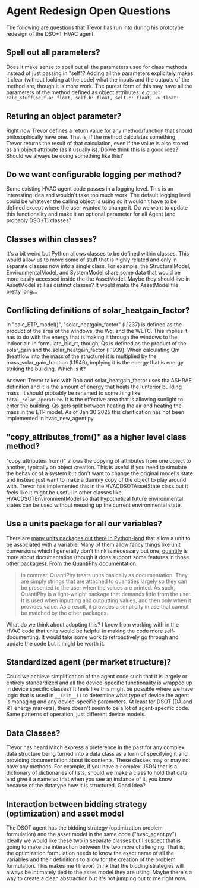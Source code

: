 # Agent Redesign Open Questions

The following are questions that Trevor has run into during his prototype redesign of the DSO+T HVAC agent.

## Spell out all parameters?
Does it make sense to spell out all the parameters used for class methods instead of just passing in "self"? Adding all the parameters explicitely makes it clear (without looking at the code) what the inputs and the outputs of the method are, though it is more work. The purest form of this may have all the parameters of the method defined as object attributes: _e.g_: `def calc_stuff(self.a: float, self.b: float, self.c: float) -> float:`

## Returing an object parameter?
Right now Trevor defines a return value for any method/function that should philosophically have one. That is, if the method calculates something, Trevor returns the result of that calculation, even if the value is also stored as an object attribute (as it usually is). Do we think this is a good idea? Should we always be doing something like this?

## Do we want configurable logging per method?
Some existing HVAC agent code passes in a logging level. This is an interesting idea and wouldn't take too much work. The default logging level could be whatever the calling object is using so it wouldn't have to be defined except where the user wanted to change it. Do we want to update this functionality and make it an optional parameter for all Agent (and probably DSO+T) classes?

## Classes within classes?
It's a bit weird but Python allows classes to be defined within classes. This would allow us to move some of stuff that is highly related and only in separate classes now into a single class. For example, the StructuralModel, EnvironmentalModel, and SystemModel share some data that would be more easily accessed inside the the AssetModel. Maybe they should live in AssetModel still as distinct classes? It would make the AssetModel file pretty long...

## Conflicting definitions of solar_heatgain_factor?
In "calc_ETP_model()", "solar_heatgain_factor" (l.1237) is defined as the product of the area of the windows, the Wg, and the WETC. This implies it has to do with the energy that is making it through the windows to the indoor air. In formulate_bid_rt, though, Qs is defined as the product of the solar_gain and the solar_heatgain_factor (l.1939). When calculating Qm (heatflow into the mass of the structure) it is multiplied by the mass_solar_gain_fraction (l.1946), implying it is the energy that is energy striking the building. Which is it?

Answer: Trevor talked with Rob and solar_heatgain_factor uses tha ASHRAE definition  and it is the amount of energy that heats the iunterior building mass. It should probably be renamed to something like `total_solar_aperature`. It is the effective area that is allowing sunlight to enter the building. Qs gets split between heating the air and heating the mass in the ETP model. As of Jan 30 2025 this clarification has not been implemented in hvac_new_agent.py.

## "copy_attributes_from()" as a higher level class method?
"copy_attributes_from()" allows the copying of attributes from one object to another, typically on object creation. This is useful if you need to simulate the behavior of a system but don't want to change the original model's state and instead just want to make a dummy copy of the object to play around with. Trevor has implemented this in the HVACDSOTAssetState class but it feels like it might be useful in other classes like HVACDSOTEnvironmentModel so that hypothetical future environmental states can be used without messing up the current environmental state.

## Use a units package for all our variables?
There are [many units packages out there in Python-land](https://kdavies4.github.io/natu/seealso.html) that allow a unit to be associated with a variable. Many of them allow fancy things like unit conversions which I generally don't think is necessary but one, [quantify](https://quantiphy.readthedocs.io/en/stable/user.html) is more about documentation (though it does support some features in those other packages). [From the QuantiPhy documentation](https://github.com/KenKundert/quantiphy/blob/5e48f7f77b60846183fc5cd78462ffb3130b828e/README.rst):

> In contrast, QuantiPhy treats units basically as documentation. They are simply strings that are attached to quantities largely so they can be presented to the user when the values are printed. As such, QuantiPhy is a light-weight package that demands little from the user. It is used when inputting and outputting values, and then only when it provides value. As a result, it provides a simplicity in use that cannot be matched by the other packages.

What do we think about adopting this? I know from working with in the HVAC code that units would be helpful in making the code more self-documenting. It would take some work to retroactively go through and update the code but it might be worth it.

## Standardized agent (per market structure)?
Could we achieve simplification of the agent code such that it is largely or entirely standardized and all the device-specific functionality is wrapped up in device specific classes? It feels like this might be possible where we have logic that is used in `__init__()` to determine what type of device the agent is managing and any device-specific parameters. At least for DSOT (DA and RT energy markets), there doesn't seem to be a lot of agent-specific code. Same patterns of operation, just different device models.


## Data Classes?
Trevor has heard Mitch express a preference in the past for any complex data structure being turned into a data class as a form of specifying it and providing documentation about its contents. These classes may or may not have any methods. For example, if you have a complex JSON that is a dictionary of dictionaries of lists, should we make a class to hold that data and give it a name so that when you see an instance of it, you know because of the datatype how it is structured. Good idea?

## Interaction between bidding strategy (optimization) and asset model
The DSOT agent has the bidding strategy (optimization problem formulation) and the asset model in the same code ("hvac_agent.py") Ideally we would like these two in separate classes but I suspect that is going to make the interaction between the two more challenging. That is, the optimization formulation needs to know the exact name of all the variables and their definitions to allow for the creation of the problem formulation. This makes me (Trevor) think that the bidding strategies will always be intimately tied to the asset model they are using. Maybe there's a way to create a clean abstraction but it's not jumping out to me right now.
